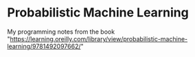 
# Probabilistic Machine Learning 
My programming notes from the book "https://learning.oreilly.com/library/view/probabilistic-machine-learning/9781492097662/"

